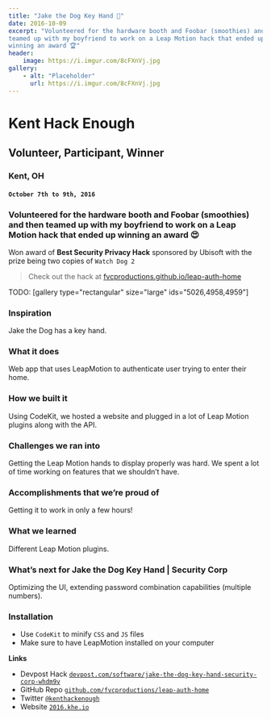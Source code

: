 ```yaml
---
title: "Jake the Dog Key Hand 🐶"
date: 2016-10-09
excerpt: "Volunteered for the hardware booth and Foobar (smoothies) and then
teamed up with my boyfriend to work on a Leap Motion hack that ended up
winning an award 🏆"
header:
    image: https://i.imgur.com/8cFXnVj.jpg
gallery:
    - alt: "Placeholder"
      url: https://i.imgur.com/8cFXnVj.jpg
---
```


Kent Hack Enough
================

Volunteer, Participant, Winner
------------------------------

### Kent, OH

#### `October 7th to 9th, 2016`

### Volunteered for the hardware booth and Foobar (smoothies) and then teamed up with my boyfriend to work on a Leap Motion hack that ended up winning an award 😍

Won award of **Best Security Privacy Hack** sponsored by Ubisoft with
the prize being two copies of `Watch Dog 2`

> Check out the hack at
> [fvcproductions.github.io/leap-auth-home](https://fvcproductions.tech/leap-auth-home)

TODO: [gallery type="rectangular" size="large" ids="5026,4958,4959"\]

### Inspiration

Jake the Dog has a key hand.

### What it does

Web app that uses LeapMotion to authenticate user trying to enter their
home.

### How we built it

Using CodeKit, we hosted a website and plugged in a lot of Leap Motion
plugins along with the API.

### Challenges we ran into

Getting the Leap Motion hands to display properly was hard. We spent a
lot of time working on features that we shouldn’t have.

### Accomplishments that we’re proud of

Getting it to work in only a few hours!

### What we learned

Different Leap Motion plugins.

### What’s next for Jake the Dog Key Hand | Security Corp
Optimizing the UI, extending password combination capabilities (multiple
numbers).

### Installation

- Use `CodeKit` to minify `CSS` and `JS` files
- Make sure to have LeapMotion installed on your computer

**Links**

- Devpost Hack
    [`devpost.com/software/jake-the-dog-key-hand-security-corp-whdm9v`](https://devpost.com/software/jake-the-dog-key-hand-security-corp-whdm9v)
- GitHub Repo
    [`github.com/fvcproductions/leap-auth-home`](https://fvcproductions/leap-auth-home)
- Twitter [`@kenthackenough`](https://twitter.com/kenthackenough)
- Website [`2016.khe.io`](https://2016.khe.io/)
